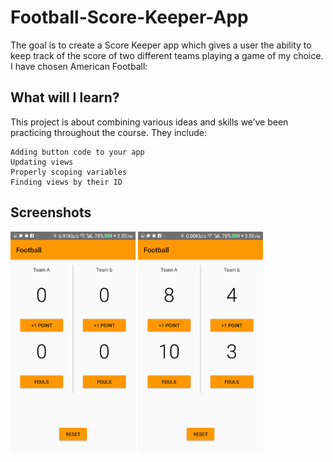 # Football-Score-Keeper-App
The goal is to create a Score Keeper app which gives a user the ability to keep track of the score of two different teams playing a game of my choice. I have chosen American Football:
## What will I learn?
This project is about combining various ideas and skills we’ve been practicing throughout the course. They include:

    Adding button code to your app
    Updating views
    Properly scoping variables
    Finding views by their ID
## Screenshots
<img src="Screenshots/Screenshot_20190503-155029.png" width="200"> <img src="Screenshots/Screenshot_20190503-155053.png" width="200">
